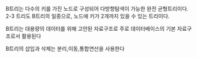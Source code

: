 B트리는 다수의 키를 가진 노드로 구성되어 다방향탐색이 가능한 완전 균형트리이다. 2-3 트리도 B트리의 일종으로, 노드에 키가 2개까지 있을 수 있는 트리이다.

B트리는 대용량의 데이터를 위해 고안된 자료구조로 주로 데이터베이스의 기본 자료구조로서 활용된다

B트리의 삽입과 삭제는 분리,이동,통합연산을 사용한다
